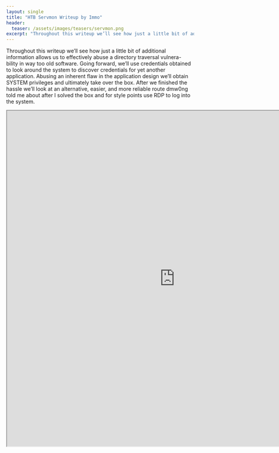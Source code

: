 ```yaml
---
layout: single
title: "HTB Servmon Writeup by Immo"
header:
  teaser: /assets/images/teasers/servmon.png
excerpt: "Throughout this writeup we’ll see how just a little bit of additional information allows us to effectively abuse a directory traversal vulnera- bility in way too old software. Going forward, we’ll use credentials obtained to look around the system to discover credentials for yet another application. Abusing an inherent flaw in the application design we’ll obtain SYSTEM privileges and ultimately take over the box. After we finished the hassle we’ll look at an alternative, easier, and more reliable route dmw0ng told me about after I solved the box and for style points use RDP to log into the system."
---
```


Throughout this writeup we’ll see how just a little bit of additional information allows us to effectively abuse a directory traversal vulnera- bility in way too old software. Going forward, we’ll use credentials obtained to look around the system to discover credentials for yet another application. Abusing an inherent flaw in the application design we’ll obtain SYSTEM privileges and ultimately take over the box. After we finished the hassle we’ll look at an alternative, easier, and more reliable route dmw0ng told me about after I solved the box and for style points use RDP to log into the system.

<iframe height="900" src="https://drive.google.com/viewerng/viewer?embedded=true&amp;url=https://birdsarentrealctf.dev/content/immo/servmon/Servmon_Writeup.pdf" width="900"></iframe>
